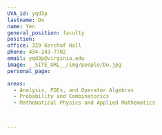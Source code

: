 ```yaml
---
UVA_id: yqd3p
lastname: Do
name: Yen
general_position: faculty
position:
office: 329 Kerchof Hall
phone: 434-243-7702
email: yqd3p@virginia.edu
image: __SITE_URL__/img/people/Do.jpg
personal_page:

areas:
  - Analysis, PDEs, and Operator Algebras
  - Probability and Combinatorics
  - Mathematical Physics and Applied Mathematics



---
```

